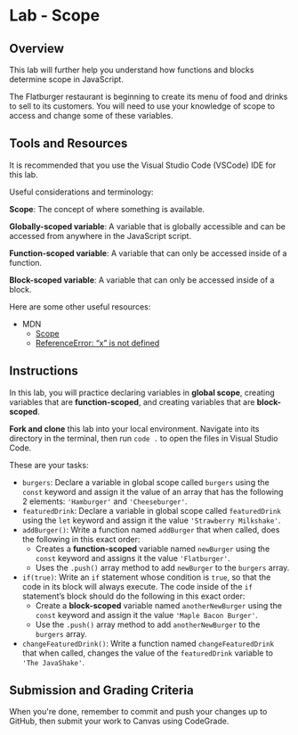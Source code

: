# Lab - Scope

## Overview

This lab will further help you understand how functions and blocks determine scope in JavaScript.

The Flatburger restaurant is beginning to create its menu of food and drinks to sell to its customers. You will need to use your knowledge of scope to access and change some of these variables.

## Tools and Resources

It is recommended that you use the Visual Studio Code (VSCode) IDE for this lab.

Useful considerations and terminology:

**Scope**: The concept of where something is available.

**Globally-scoped variable**: A variable that is globally accessible and can be accessed from anywhere in the JavaScript script.

**Function-scoped variable**: A variable that can only be accessed inside of a function.

**Block-scoped variable**: A variable that can only be accessed inside of a block.

Here are some other useful resources:

- MDN
  - [Scope](https://developer.mozilla.org/en-US/docs/Glossary/Scope)
  - [ReferenceError: “x” is not defined](https://developer.mozilla.org/en-US/docs/Web/JavaScript/Reference/Errors/Not_defined)

## Instructions

In this lab, you will practice declaring variables in **global scope**, creating variables that are **function-scoped**, and creating variables that are **block-scoped**.

**Fork and clone** this lab into your local environment. Navigate into its
directory in the terminal, then run `code .` to open the files in Visual Studio
Code.

These are your tasks:

- `burgers`: Declare a variable in global scope called `burgers` using the `const` keyword and assign it the value of an array that has the following 2 elements: `'Hamburger'` and `'Cheeseburger'`.
- `featuredDrink`: Declare a variable in global scope called `featuredDrink` using the `let` keyword and assign it the value `'Strawberry Milkshake'`.
- `addBurger()`: Write a function named `addBurger` that when called, does the following in this exact order:
  - Creates a **function-scoped** variable named `newBurger` using the `const` keyword and assigns it the value `'Flatburger'`.
  - Uses the `.push()` array method to add `newBurger` to the `burgers` array.
- `if(true)`: Write an `if` statement whose condition is `true`, so that the code in its block will always execute. The code inside of the `if` statement’s block should do the following in this exact order:
  - Create a **block-scoped** variable named `anotherNewBurger` using the `const` keyword and assign it the value `'Maple Bacon Burger'`.
  - Use the `.push()` array method to add `anotherNewBurger` to the `burgers` array.
- `changeFeaturedDrink()`: Write a function named `changeFeaturedDrink` that when called, changes the value of the `featuredDrink` variable to `'The JavaShake'`.

## Submission and Grading Criteria

When you're done, remember to commit and push your changes up to GitHub, then
submit your work to Canvas using CodeGrade.
